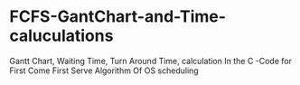 # FCFS-GantChart-and-Time-caluculations
Gantt Chart,  Waiting Time, Turn Around Time, calculation In the C -Code for First Come First Serve Algorithm Of OS scheduling
